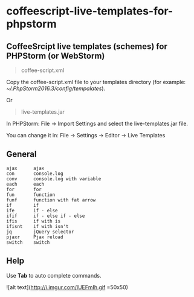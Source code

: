 # coffeescript-live-templates-for-phpstorm
## CoffeeSrcipt live templates (schemes) for PHPStorm (or WebStorm)

> coffee-script.xml

Copy the coffee-script.xml file to your templates directory (for example: *~/.PhpStorm2016.3/config/tempalates*).

Or

> live-templates.jar

In PHPStorm: File -> Import Settings and select the live-templates.jar file.

You can change it in: File -> Settings -> Editor -> Live Templates 

## General
```
ajax      ajax
con       console.log
conv      console.log with variable
each      each
for       for
fun       function
funf      function with fat arrow
if        if
ife       if - else
ifif      if - else if - else
ifis      if with is
ifisnt    if with isn't
jq        jQuery selector
pjaxr     Pjax reload
switch    switch
```
## Help
Use **Tab** to auto complete commands.

![alt text](http://i.imgur.com/lUEFmIh.gif =50x50)
